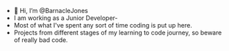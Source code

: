 - 👋 Hi, I’m @BarnacleJones
- I am working as a Junior Developer- 
- Most of what I've spent any sort of time coding is put up here.
- Projects from different stages of my learning to code journey, so beware of really bad code.
<!---
BarnacleJones/BarnacleJones is a ✨ special ✨ repository because its `README.md` (this file) appears on your GitHub profile.
You can click the Preview link to take a look at your changes.
--->

